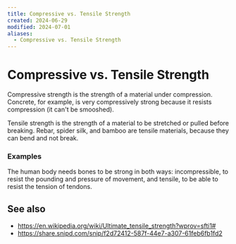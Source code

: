```yaml
---
title: Compressive vs. Tensile Strength
created: 2024-06-29
modified: 2024-07-01
aliases:
  - Compressive vs. Tensile Strength
---
```


# Compressive vs. Tensile Strength

Compressive strength is the strength of a material under compression. Concrete, for example, is very compressively strong because it resists compression (it can't be smooshed).

Tensile strength is the strength of a material to be stretched or pulled before breaking. Rebar, spider silk, and bamboo are tensile materials, because they can bend and not break.

### Examples

The human body needs bones to be strong in both ways: incompressible, to resist the pounding and pressure of movement, and tensile, to be able to resist the tension of tendons.

## See also

- https://en.wikipedia.org/wiki/Ultimate_tensile_strength?wprov=sfti1#
- https://share.snipd.com/snip/f2d72412-587f-44e7-a307-61feb6fb1fd2
